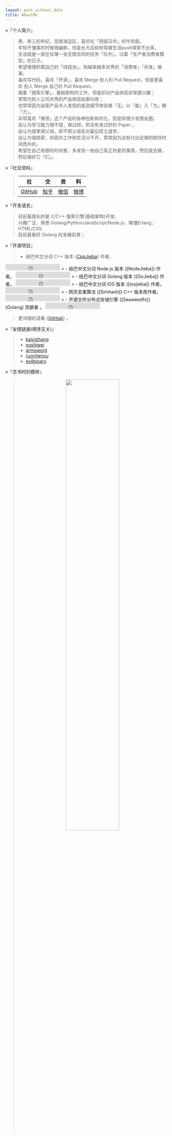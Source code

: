 ```yaml
---
layout: post_without_date
title: AboutMe
---
```


&raquo;『个人简介』

> 男，奔三的年纪，现居海淀区，喜欢吃「西部马华」的牛肉面。  
> 年轻不懂事的时候很幽默，但是长大后却经常被生活push得笑不出来。  
> 生活就是一直在处理一张无限空间的任务「队列」，过着「生产者消费者模型」的日子。  
> 希望慢慢积累自己的「线程池」，和越来越多优秀的「消费者」「并发」做事。  
> 喜欢写代码，喜欢「开源」，喜欢 Merge 别人的 Pull Request，但是更喜欢 别人 Merge 自己的 Pull Request。  
> 做着「搜索引擎」，基础架构的工作，但是却对产品体验非常感兴趣；  
> 常常为别人公司优秀的产品体验拍案叫绝；  
> 也常常因为自家产品令人发指的差劲细节体验难「无」以「能」入「为」眠「力」。  
> 非常喜欢「微信」这个产品的各种创新和优化，但是却很少发朋友圈。  
> 自认为学习能力很不错，保过研，却没有发过好的 Paper 。  
> 自认为很孝顺父母，却不顾父母反对最后硕士退学。  
> 自认为很顾家，却因为工作和生活分不开，常常因为没有付出足够的陪伴时间而内疚。  
> 希望在自己有限的时间里，多发现一些自己真正热爱的事情，然后就去做，然后做好它「们」。  

&raquo;『社交资料』

> <center>

> |社|交|资|料|
> |:-:|:-:|:-:|:-:|
> | [GitHub] | [知乎] | [微信] | [微博] |

> </center>

&raquo;『开发语言』

> 目前最擅长的是 C/C++ 搜索引擎(基础架构)开发;  
> 兴趣广泛，熟悉 Golang/Python/JavaScript/Node.js，略懂Erlang，HTML/CSS;  
> 目前最看好 Golang 的发展前景；  

&raquo;『开源项目』

> - 结巴中文分词 C++ 版本 {[CppJieba]} 作者。
<iframe src="https://ghbtns.com/github-btn.html?user=yanyiwu&repo=cppjieba&type=star&count=true" frameborder="0" scrolling="0" width="170px" height="20px"></iframe>
> - 结巴中文分词 Node.js 版本 {[NodeJieba]} 作者。
<iframe src="https://ghbtns.com/github-btn.html?user=yanyiwu&repo=nodejieba&type=star&count=true" frameborder="0" scrolling="0" width="170px" height="20px"></iframe>
> - 结巴中文分词 Golang 版本 {[GoJieba]} 作者。
<iframe src="https://ghbtns.com/github-btn.html?user=yanyiwu&repo=gojieba&type=star&count=true" frameborder="0" scrolling="0" width="170px" height="20px"></iframe>
> - 结巴中文分词 iOS 版本 {[iosjieba]} 作者。
<iframe src="https://ghbtns.com/github-btn.html?user=yanyiwu&repo=iosjieba&type=star&count=true" frameborder="0" scrolling="0" width="170px" height="20px"></iframe>
> - 网页去重算法 {[Simhash]} C++ 版本库作者。
<iframe src="https://ghbtns.com/github-btn.html?user=yanyiwu&repo=simhash&type=star&count=true" frameborder="0" scrolling="0" width="170px" height="20px"></iframe>
> - 开源文件分布式存储引擎 {[Seaweedfs]}(Golang) 贡献者 。
<iframe src="https://ghbtns.com/github-btn.html?user=chrislusf&repo=seaweedfs&type=star&count=true" frameborder="0" scrolling="0" width="170px" height="20px"></iframe>

> 更详细的请看 {[GitHub]} 。

&raquo;『友情链接(顺序无关)』

> + [kaiyizhang]
> + [xushiwei]
> + [armsword]
> + [ruochenxu]
> + [evilbinary]

&raquo;『念书时的模样』

> <center>
> <img src="http://7viirv.com1.z0.glb.clouddn.com/student.jpeg" class="photo" style="width:60%"></img>
> </center>

[Jieba]:https://github.com/fxsjy/jieba
[CppJieba]:http://github.com/yanyiwu/cppjieba
[NodeJieba]:http://github.com/yanyiwu/nodejieba
[GoJieba]:http://github.com/yanyiwu/gojieba
[iosjieba]:http://github.com/yanyiwu/iosjieba
[Seaweedfs]:https://github.com/chrislusf/seaweedfs
[推荐系统的那点事]:http://yanyiwu.com/work/2014/06/01/tuijian-xitong-de-nadianshi.html
[GitHub]:http://github.com/yanyiwu
[golang初体验]:http://yanyiwu.com/work/2014/08/11/golang-chutiyan.html
[Simhash]:http://github.com/yanyiwu/simhash
[Nginx模块开发的那些事]:http://yanyiwu.com/work/2014/09/21/nginx-module-development-stuff.html
[ExJieba]:https://github.com/falood/exjieba
[JiebaR]:https://github.com/qinwf/jiebaR
[许式伟]:http://xushiwei.com/
[影响我一生的两个选择]:http://yanyiwu.com/life/2014/10/11/choices-change-my-life.html
[那些年追过的创业团队]:http://yanyiwu.com/work/2014/08/21/naxienian-startup.html
[ruochenxu]:http://cstdlib.com/
[xushiwei]:http://xushiwei.com/
[armsword]:http://armsword.com
[kaiyizhang]:http://luckykaiyi.com/
[evilbinary]:http://evilbinary.org/
[微博]:http://weibo.com/buptwyy
[微信]:http://7viirv.com1.z0.glb.clouddn.com/qrcodes_yanyiwu_personal.jpg
[知乎]:http://www.zhihu.com/people/yanyiwu.com
